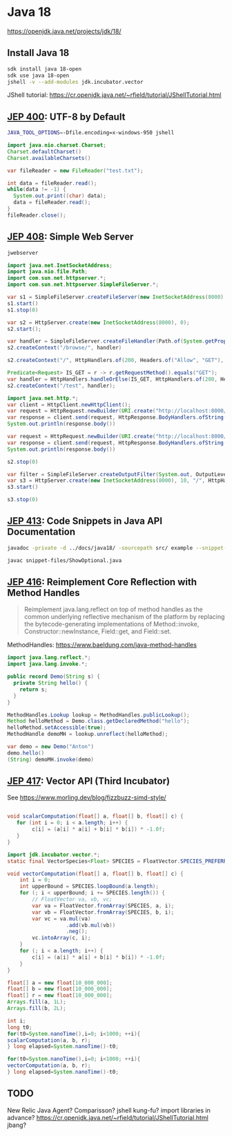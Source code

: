 # Java 18

https://openjdk.java.net/projects/jdk/18/

## Install Java 18

```sh
sdk install java 18-open
sdk use java 18-open
jshell -v --add-modules jdk.incubator.vector
```
JShell tutorial: https://cr.openjdk.java.net/~rfield/tutorial/JShellTutorial.html 

## [JEP 400](https://openjdk.java.net/jeps/400): UTF-8 by Default

```sh
JAVA_TOOL_OPTIONS=-Dfile.encoding=x-windows-950 jshell
```

```java
import java.nio.charset.Charset;
Charset.defaultCharset()
Charset.availableCharsets()

var fileReader = new FileReader("test.txt");

int data = fileReader.read();
while(data != -1) {
  System.out.print((char) data);
  data = fileReader.read();
}
fileReader.close();
```

## [JEP 408](https://openjdk.java.net/jeps/408): Simple Web Server

```sh
jwebserver
```

```java
import java.net.InetSocketAddress;
import java.nio.file.Path;
import com.sun.net.httpserver.*;
import com.sun.net.httpserver.SimpleFileServer.*;

var s1 = SimpleFileServer.createFileServer(new InetSocketAddress(8000), Path.of(System.getProperty("user.dir")), OutputLevel.VERBOSE);
s1.start()
s1.stop(0)
```

```java
var s2 = HttpServer.create(new InetSocketAddress(8000), 0);
s2.start();

var handler = SimpleFileServer.createFileHandler(Path.of(System.getProperty("user.dir")));
s2.createContext("/browse/", handler)

s2.createContext("/", HttpHandlers.of(200, Headers.of("Allow", "GET"), "Hello World!"));

Predicate<Request> IS_GET = r -> r.getRequestMethod().equals("GET");
var handler = HttpHandlers.handleOrElse(IS_GET, HttpHandlers.of(200, Headers.of(), "It's GET"), HttpHandlers.of(200, Headers.of(), "It isn't GET"));
s2.createContext("/test", handler);

import java.net.http.*; 
var client = HttpClient.newHttpClient();
var request = HttpRequest.newBuilder(URI.create("http://localhost:8000/test")).GET().build();
var response = client.send(request, HttpResponse.BodyHandlers.ofString())
System.out.println(response.body())

var request = HttpRequest.newBuilder(URI.create("http://localhost:8000/test")).POST(HttpRequest.BodyPublishers.ofString("hello")).build();
var response = client.send(request, HttpResponse.BodyHandlers.ofString())
System.out.println(response.body())

s2.stop(0)

var filter = SimpleFileServer.createOutputFilter(System.out, OutputLevel.INFO);
var s3 = HttpServer.create(new InetSocketAddress(8000), 10, "/", HttpHandlers.of(200, Headers.of("Allow", "GET"), "Hello World!"), filter);
s3.start()

s3.stop(0)
```

## [JEP 413](https://openjdk.java.net/jeps/413): Code Snippets in Java API Documentation

```bash
javadoc -private -d ../docs/java18/ -sourcepath src/ example --snippet-path ./snippet-files

javac snippet-files/ShowOptional.java
```

##  [JEP 416](https://openjdk.java.net/jeps/416): Reimplement Core Reflection with Method Handles

> Reimplement java.lang.reflect on top of method handles as the common underlying reflective mechanism of 
> the platform by replacing the bytecode-generating implementations of Method::invoke, Constructor::newInstance, 
> Field::get, and Field::set.

MethodHandles: https://www.baeldung.com/java-method-handles

```java
import java.lang.reflect.*;
import java.lang.invoke.*;

public record Demo(String s) {
  private String hello() {
    return s;
  }
}

MethodHandles.Lookup lookup = MethodHandles.publicLookup();
Method helloMethod = Demo.class.getDeclaredMethod("hello");
helloMethod.setAccessible(true);
MethodHandle demoMH = lookup.unreflect(helloMethod);

var demo = new Demo("Anton")
demo.hello()
(String) demoMH.invoke(demo)
```

## [JEP 417](https://openjdk.java.net/jeps/417): Vector API (Third Incubator)

See https://www.morling.dev/blog/fizzbuzz-simd-style/

```java

void scalarComputation(float[] a, float[] b, float[] c) {
   for (int i = 0; i < a.length; i++) {
        c[i] = (a[i] * a[i] + b[i] * b[i]) * -1.0f;
   }
}

import jdk.incubator.vector.*;
static final VectorSpecies<Float> SPECIES = FloatVector.SPECIES_PREFERRED;

void vectorComputation(float[] a, float[] b, float[] c) {
    int i = 0;
    int upperBound = SPECIES.loopBound(a.length);
    for (; i < upperBound; i += SPECIES.length()) {
        // FloatVector va, vb, vc;
        var va = FloatVector.fromArray(SPECIES, a, i);
        var vb = FloatVector.fromArray(SPECIES, b, i);
        var vc = va.mul(va)
                   .add(vb.mul(vb))
                   .neg();
        vc.intoArray(c, i);
    }
    for (; i < a.length; i++) {
        c[i] = (a[i] * a[i] + b[i] * b[i]) * -1.0f;
    }
}

float[] a = new float[10_000_000];
float[] b = new float[10_000_000];
float[] r = new float[10_000_000];
Arrays.fill(a, 1L);
Arrays.fill(b, 2L);

int i;
long t0;
for(t0=System.nanoTime(),i=0; i<1000; ++i){
scalarComputation(a, b, r);
} long elapsed=System.nanoTime()-t0;

for(t0=System.nanoTime(),i=0; i<1000; ++i){
vectorComputation(a, b, r);
} long elapsed=System.nanoTime()-t0;

```

## TODO

New Relic Java Agent? Comparisson?
jshell kung-fu? import libraries in advance?
  https://cr.openjdk.java.net/~rfield/tutorial/JShellTutorial.html
jbang?
